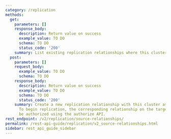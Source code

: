 ```yaml
---
category: /replication
methods:
  get:
    parameters: []
    response_body:
      description: Return value on success
      example_value: TO DO
      schema: TO DO
      status_code: '200'
    summary: List existing replication relationships where this cluster is the source.
  post:
    parameters: []
    request_body:
      example_value: TO DO
      schema: TO DO
    response_body:
      description: Return value on success
      example_value: TO DO
      schema: TO DO
      status_code: '200'
    summary: Create a new replication relationship with this cluster as the source.
      To begin replication, the corresponding relationship on the target cluster must
      be authorized using the authorize API.
rest_endpoint: /v2/replication/source-relationships/
permalink: /rest-api-guide/replication/v2_source-relationships.html
sidebar: rest_api_guide_sidebar
---
```

